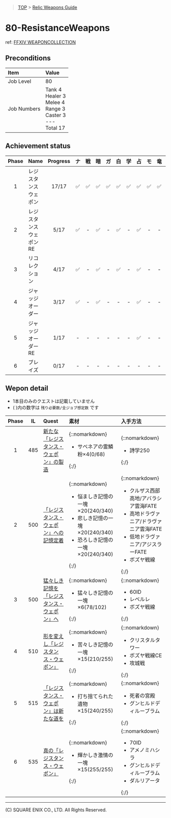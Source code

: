 > [TOP](../README.md) > [Relic Weapons Guide](./README.md)

# 80-ResistanceWeapons

ref: [FFXIV WEAPONCOLLECTION](https://weapon.ffxivcollection.com/where/rw/)

## Preconditions

| Item | Value |
| :--- | :--- |
| Job Level | 80 |
| Job Numbers | Tank 4<br />Healer 3<br />Melee 4<br />Range 3<br />Caster 3<br />---<br />Total 17 |

## Achievement status

| Phase | Name | Progress | ナ | 戦 | 暗 | ガ | 白 | 学 | 占 | モ | 竜 | 忍 | 侍 | 詩 | 機 | 踊 | 黒 | 召 | 赤 |
| :---: | :--- | :---: | :---: | :---: | :---: | :---: | :---: | :---: | :---: | :---: | :---: | :---: | :---: | :---: | :---: | :---: | :---: | :---: | :---: |
| 1 | レジスタンスウェポン | 17/17 | ✅ | ✅ | ✅ | ✅ | ✅ | ✅ | ✅ | ✅ | ✅ | ✅ | ✅ | ✅ | ✅ | ✅ | ✅ | ✅ | ✅ |
| 2 | レジスタンスウェポンRE | 5/17 | ✅ | - | ✅ | - | ✅ | - | ✅ | - | - | - | - | - | - | - | - | - | ✅ |
| 3 | リコレクション | 4/17 | ✅ | - | ✅ | - | ✅ | - | ✅ | - | - | - | - | - | - | - | - | - | - |
| 4 | ジャッジオーダー | 3/17 | ✅ | - | ✅ | - | - | - | ✅ | - | - | - | - | - | - | - | - | - | - | 
| 5 | ジャッジオーダーRE | 1/17 | - | - | - | - | - | - | ✅ | - | - | - | - | - | - | - | - | - | - | 
| 6 | ブレイズ | 0/17 | - | - | - | - | - | - | - | - | - | - | - | - | - | - | - | - | - | 

## Wepon detail

- 1本目のみのクエストは記載していません
- ( )内の数字は `残り必要数/全ジョブ想定数` です

| Phase | IL | Quest | 素材 | 入手方法 |
| :---: | :---: | :--- | :--- | :--- |
| 1 | 485 | [新たな「レジスタンス・ウェポン」の製造](https://jp.finalfantasyxiv.com/lodestone/playguide/db/quest/4bd506e3dcb/) | {::nomarkdown}<ul><li>サベネアの霊鱗粉×4(0/68)</li></ul>{:/} | {::nomarkdown}<ul><li>詩学250</li></ul>{:/} | 
| 2 | 500 | [「レジスタンス・ウェポン」への記憶定着](https://jp.finalfantasyxiv.com/lodestone/playguide/db/quest/9673c789ba9/) | {::nomarkdown}<ul><li>悩ましき記憶の一塊×20(240/340)</li><li>悲しき記憶の一塊×20(240/340)</li><li>恐ろしき記憶の一塊×20(240/340)</li></ul>{:/} | {::nomarkdown}<ul><li>クルザス西部高地/アバラシア雲海FATE</li><li>高地ドラヴァニア/ドラヴァニア雲海FATE</li><li>低地ドラヴァニア/アジスラーFATE</li><li>ボズヤ戦線</li></ul>{:/} | 
| 3 | 500 | [猛々しき記憶を「レジスタンス・ウェポン」へ](https://jp.finalfantasyxiv.com/lodestone/playguide/db/quest/f267d4d0aac/) |{::nomarkdown}<ul><li> 猛々しき記憶の一塊×6(78/102)</li></ul>{:/} | {::nomarkdown}<ul><li>60ID</li><li>レベルレ</li><li>ボズヤ戦線</li></ul>{:/} | 
| 4 | 510 | [形を変えし「レジスタンス・ウェポン」](https://jp.finalfantasyxiv.com/lodestone/playguide/db/quest/39fc3e4a86a/) | {::nomarkdown}<ul><li>苦々しき記憶の一塊×15(210/255)</li></ul>{:/} | {::nomarkdown}<ul><li>クリスタルタワー</li><li>ボズヤ戦線CE</li><li>攻城戦</li></ul>{:/} | 
| 5 | 515 | [「レジスタンス・ウェポン」は新たな道を](https://jp.finalfantasyxiv.com/lodestone/playguide/db/quest/f49e076d1e1/) | {::nomarkdown}<ul><li>打ち捨てられた遺物×15(240/255)</li></ul>{:/} | {::nomarkdown}<ul><li>死者の宮殿</li><li>グンヒルドディルーブラム</li></ul>{:/} |
| 6 | 535 | [真の「レジスタンス・ウェポン」](https://jp.finalfantasyxiv.com/lodestone/playguide/db/quest/a0f4270b30f/) | {::nomarkdown}<ul><li>輝かしき激情の一塊×15(255/255)</li></ul>{:/} | {::nomarkdown}<ul><li>70ID</li><li>アメノミハシラ</li><li>グンヒルドディルーブラム</li><li>ダルリアータ</li></ul>{:/} | 

---
(C) SQUARE ENIX CO., LTD. All Rights Reserved.
